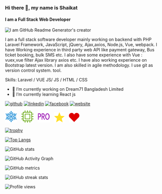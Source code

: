 ### Hi there 👋, my name is Shaikat
#### I am a Full Stack Web Developer
![I am GitHub Readme Generator's creator](https://kumarshaikatbala.github.io/portfolio/assets/img/profile-img.jpg)

I am a full stack software developer mainly working on backend with PHP Laravel Framework, JavaScript, jQuery, Ajax,axios, Node.js, Vue, webpack. I have Working experience in third party web API like payment gateway, Bus ticket booking, bulk SMS etc. I also have some experience with Vue : vuex,vue filter Ajax library axios etc. I have also working experience on Bootstrap latest version. I am also skilled in agile methodology. I use git as version control system. tool.

Skills:  Laravel / VUE JS/ JS / HTML / CSS

- 🔭 I’m currently working on Dream71 Bangladesh Limited 
- 🌱 I’m currently learning React js 


[<img src='https://cdn.jsdelivr.net/npm/simple-icons@3.0.1/icons/github.svg' alt='github' height='40'>](https://github.com/KumarShaikatBala)  [<img src='https://cdn.jsdelivr.net/npm/simple-icons@3.0.1/icons/linkedin.svg' alt='linkedin' height='40'>](https://www.linkedin.com/in/shaikat-tomal//)  [<img src='https://cdn.jsdelivr.net/npm/simple-icons@3.0.1/icons/facebook.svg' alt='facebook' height='40'>](https://www.facebook.com/Shaikat.Tomal/)  [<img src='https://cdn.jsdelivr.net/npm/simple-icons@3.0.1/icons/icloud.svg' alt='website' height='40'>](https://kumarshaikatbala.github.io/portfolio/)  

<a href='https://archiveprogram.github.com/'><img src='https://raw.githubusercontent.com/acervenky/animated-github-badges/master/assets/acbadge.gif' width='40' height='40'></a> <a href='https://docs.github.com/en/developers'><img src='https://raw.githubusercontent.com/acervenky/animated-github-badges/master/assets/devbadge.gif' width='40' height='40'></a> <a href='https://github.com/pricing'><img src='https://raw.githubusercontent.com/acervenky/animated-github-badges/master/assets/pro.gif' width='40' height='40'></a> <a href='https://stars.github.com/'><img src='https://raw.githubusercontent.com/acervenky/animated-github-badges/master/assets/starbadge.gif' width='35' height='35'></a> <a href='https://docs.github.com/en/github/supporting-the-open-source-community-with-github-sponsors'><img src='https://raw.githubusercontent.com/acervenky/animated-github-badges/master/assets/sponsorbadge.gif' width='35' height='35'></a> 

[![trophy](https://github-profile-trophy.vercel.app/?username=KumarShaikatBala)](https://github.com/ryo-ma/github-profile-trophy)

[![Top Langs](https://github-readme-stats.vercel.app/api/top-langs/?username=KumarShaikatBala)](https://github.com/anuraghazra/github-readme-stats)

![GitHub stats](https://github-readme-stats.vercel.app/api?username=KumarShaikatBala&show_icons=true&count_private=true)  

![GitHub Activity Graph](https://activity-graph.herokuapp.com/graph?username=KumarShaikatBala)  

![GitHub metrics](https://metrics.lecoq.io/KumarShaikatBala)  

![GitHub streak stats](https://github-readme-streak-stats.herokuapp.com/?user=KumarShaikatBala)  

![Profile views](https://gpvc.arturio.dev/KumarShaikatBala)  
